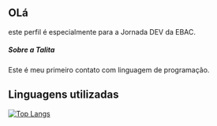 ## OLá
este perfil é especialmente para a Jornada DEV da EBAC. 

##### Sobre a Talita
Este é meu primeiro contato com linguagem de programação.

## Linguagens utilizadas 


[![Top Langs](https://github-readme-stats.vercel.app/api/top-langs/?username=TalitaPereiraB&Layout=true)](https://github.com/anuraghazra/github-readme-stats)



